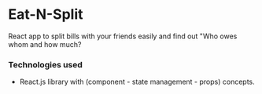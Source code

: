 # Eat-N-Split

React app to split bills with your friends easily and find out "Who owes whom and how much?

### Technologies used
- React.js library with (component - state management - props) concepts.
